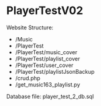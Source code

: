 # PlayerTestV02

Website Structure:
- /Music
- /PlayerTest
- /PlayerTest/music_cover
- /PlayerTest/playlist_cover
- /PlayerTest/user_cover
- /PlayerTest/playlistJsonBackup
- /crud.php
- /get_music163_playlist.py

Database file: player_test_2_db.sql
